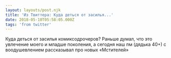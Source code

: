 ```yaml
---
layout: layouts/post.njk
title: 'Из Твиттера: Куда деться от засилья...'
date: 2018-05-10T05:58:05.000Z
tags: 'from twitter'
---
```



Куда деться от засилья комиксодрочеров? Раньше думал, что это увлечение моего и младше поколения, а сегодня наш пм (дядька 40+) с воодушевлением рассказывал про новых «Мстителей»
